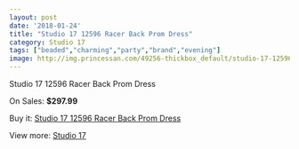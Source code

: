 ```yaml
---
layout: post
date: '2018-01-24'
title: "Studio 17 12596 Racer Back Prom Dress"
category: Studio 17
tags: ["beaded","charming","party","brand","evening"]
image: http://img.princessan.com/49256-thickbox_default/studio-17-12596-racer-back-prom-dress.jpg
---
```

Studio 17 12596 Racer Back Prom Dress

On Sales: **$297.99**
<a href="https://www.princessan.com/en/studio-17/22258-studio-17-12596-racer-back-prom-dress.html"><amp-img layout="responsive" width="600" height="600" src="//img.princessan.com/49256-thickbox_default/studio-17-12596-racer-back-prom-dress.jpg" alt="Studio 17 12596 Racer Back Prom Dress 0" /></a>
<a href="https://www.princessan.com/en/studio-17/22258-studio-17-12596-racer-back-prom-dress.html"><amp-img layout="responsive" width="600" height="600" src="//img.princessan.com/49258-thickbox_default/studio-17-12596-racer-back-prom-dress.jpg" alt="Studio 17 12596 Racer Back Prom Dress 1" /></a>
<a href="https://www.princessan.com/en/studio-17/22258-studio-17-12596-racer-back-prom-dress.html"><amp-img layout="responsive" width="600" height="600" src="//img.princessan.com/49257-thickbox_default/studio-17-12596-racer-back-prom-dress.jpg" alt="Studio 17 12596 Racer Back Prom Dress 2" /></a>

Buy it: [Studio 17 12596 Racer Back Prom Dress](https://www.princessan.com/en/studio-17/22258-studio-17-12596-racer-back-prom-dress.html "Studio 17 12596 Racer Back Prom Dress")

View more: [Studio 17](https://www.princessan.com/en/62-studio-17 "Studio 17")